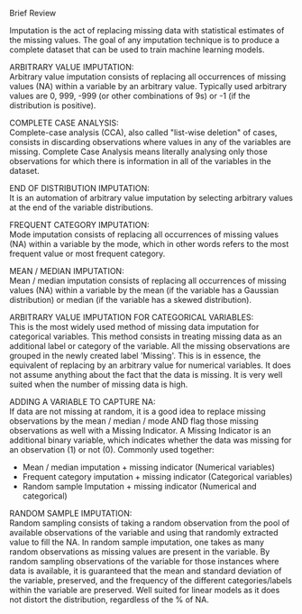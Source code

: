 Brief Review

Imputation is the act of replacing missing data with statistical estimates of the missing values. The goal of any imputation technique is to produce a complete dataset that can be used to train machine learning models.

ARBITRARY VALUE IMPUTATION: <br>
Arbitrary value imputation consists of replacing all occurrences of missing values (NA) within a variable by an arbitrary value. Typically used arbitrary values are 0, 999, -999 (or other combinations of 9s) or -1 (if the distribution is positive).

COMPLETE CASE ANALYSIS: <br>
Complete-case analysis (CCA), also called "list-wise deletion" of cases, consists in discarding observations where values in any of the variables are missing. Complete Case Analysis means literally analysing only those observations for which there is information in all of the variables in the dataset.

END OF DISTRIBUTION IMPUTATION: <br>
It is an automation of arbitrary value imputation by selecting arbitrary values at the end of the variable distributions.

FREQUENT CATEGORY IMPUTATION: <br>
Mode imputation consists of replacing all occurrences of missing values (NA) within a variable by the mode, which in other words refers to the most frequent value or most frequent category.

MEAN / MEDIAN IMPUTATION: <br>
Mean / median imputation consists of replacing all occurrences of missing values (NA) within a variable by the mean (if the variable has a Gaussian distribution) or median (if the variable has a skewed distribution).

ARBITRARY VALUE IMPUTATION FOR CATEGORICAL VARIABLES: <br>
This is the most widely used method of missing data imputation for categorical variables. This method consists in treating missing data as an additional label or category of the variable. All the missing observations are grouped in the newly created label 'Missing'. This is in essence, the equivalent of replacing by an arbitrary value for numerical variables. It does not assume anything about the fact that the data is missing. It is very well suited when the number of missing data is high.

ADDING A VARIABLE TO CAPTURE NA: <br>
If data are not missing at random, it is a good idea to replace missing observations by the mean / median / mode AND flag those missing observations as well with a Missing Indicator. A Missing Indicator is an additional binary variable, which indicates whether the data was missing for an observation (1) or not (0).
Commonly used together:
- Mean / median imputation + missing indicator (Numerical variables)
- Frequent category imputation + missing indicator (Categorical variables)
- Random sample Imputation + missing indicator (Numerical and categorical)

RANDOM SAMPLE IMPUTATION: <br>
Random sampling consists of taking a random observation from the pool of available observations of the variable and using that randomly extracted value to fill the NA. In random sample imputation, one takes as many random observations as missing values are present in the variable.
By random sampling observations of the variable for those instances where data is available, it is guaranteed that the mean and standard deviation of the variable, preserved, and the frequency of the different categories/labels within the variable are preserved. Well suited for linear models as it does not distort the distribution, regardless of the % of NA.
